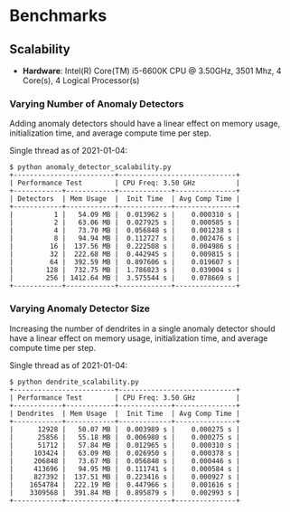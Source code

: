 # Benchmarks

## Scalability

- **Hardware**: Intel(R) Core(TM) i5-6600K CPU @ 3.50GHz, 3501 Mhz, 4 Core(s), 4 Logical Processor(s)

### Varying Number of Anomaly Detectors

Adding anomaly detectors should have a linear effect on memory usage, initialization time, and average compute time per step.

Single thread as of 2021-01-04:

```
$ python anomaly_detector_scalability.py
+-------------------------+-----------------------------+
| Performance Test        | CPU Freq: 3.50 GHz          |
+------------+------------+-------------+---------------+
| Detectors  | Mem Usage  |  Init Time  | Avg Comp Time |
+------------+------------+-------------+---------------+
|          1 |   54.09 MB |  0.013962 s |    0.000310 s |
|          2 |   63.06 MB |  0.027925 s |    0.000585 s |
|          4 |   73.70 MB |  0.056848 s |    0.001238 s |
|          8 |   94.94 MB |  0.112727 s |    0.002476 s |
|         16 |  137.56 MB |  0.222508 s |    0.004986 s |
|         32 |  222.68 MB |  0.442945 s |    0.009815 s |
|         64 |  392.59 MB |  0.897606 s |    0.019607 s |
|        128 |  732.75 MB |  1.786823 s |    0.039004 s |
|        256 | 1412.64 MB |  3.575544 s |    0.078669 s |
+------------+------------+-------------+---------------+
```

### Varying Anomaly Detector Size

Increasing the number of dendrites in a single anomaly detector should have a linear effect on memory usage, initialization time, and average compute time per step.

Single thread as of 2021-01-04:

```
$ python dendrite_scalability.py
+-------------------------+-----------------------------+
| Performance Test        | CPU Freq: 3.50 GHz          |
+------------+------------+-------------+---------------+
| Dendrites  | Mem Usage  |  Init Time  | Avg Comp Time |
+------------+------------+-------------+---------------+
|      12928 |   50.07 MB |  0.003989 s |    0.000275 s |
|      25856 |   55.18 MB |  0.006980 s |    0.000275 s |
|      51712 |   57.84 MB |  0.012965 s |    0.000310 s |
|     103424 |   63.09 MB |  0.026950 s |    0.000378 s |
|     206848 |   73.67 MB |  0.056848 s |    0.000446 s |
|     413696 |   94.95 MB |  0.111741 s |    0.000584 s |
|     827392 |  137.51 MB |  0.223416 s |    0.000927 s |
|    1654784 |  222.19 MB |  0.447966 s |    0.001616 s |
|    3309568 |  391.84 MB |  0.895879 s |    0.002993 s |
+------------+------------+-------------+---------------+
```